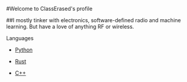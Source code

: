 #Welcome to ClassErased's profile

##I mostly tinker with electronics, software-defined radio and machine learning. But have a love of anything RF or wireless.

Languages
- [Python](https://github.com/ClassErased/python_projects)

- [Rust](https://github.com/ClassErased/VSCode)

- [C++](https://github.com/ClassErased/cpp_projects)


<!---
ClassErased/ClassErased is a ✨ special ✨ repository because its `README.md` (this file) appears on your GitHub profile.
You can click the Preview link to take a look at your changes.
--->
